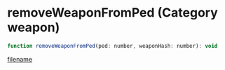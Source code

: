 # removeWeaponFromPed (Category weapon)

```js
function removeWeaponFromPed(ped: number, weaponHash: number): void
```

[filename](removeWeaponFromPed_m.md ':include')